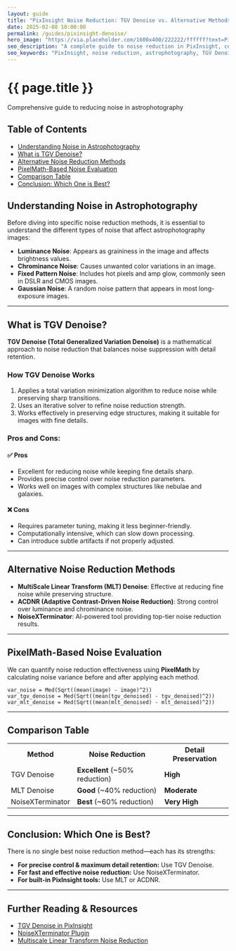 ```yaml
---
layout: guide
title: "PixInsight Noise Reduction: TGV Denoise vs. Alternative Methods – Which One is Best?"
date: 2025-02-08 10:00:00
permalink: /guides/pixinsight-denoise/
hero_image: "https://via.placeholder.com/1600x400/222222/ffffff?text=PixInsight+Noise+Reduction"
seo_description: "A complete guide to noise reduction in PixInsight, comparing TGV Denoise, MultiScale Linear Transform (MLT), ACDNR, and NoiseXTerminator."
seo_keywords: "PixInsight, noise reduction, astrophotography, TGV Denoise, MLT, NoiseXTerminator, ACDNR"
---
```


<!-- HERO IMAGE -->
<div class="guide-hero" style="background-image:url('{{ page.hero_image }}');">
  <div class="hero-overlay"></div>
  <div class="hero-text">
    <h1>{{ page.title }}</h1>
    <p class="guide-subtitle">Comprehensive guide to reducing noise in astrophotography</p>
  </div>
</div>

<!-- TABLE OF CONTENTS -->
<div class="toc-container">
  <h2>Table of Contents</h2>
  <ul>
    <li><a href="#understanding-noise">Understanding Noise in Astrophotography</a></li>
    <li><a href="#tgv-denoise">What is TGV Denoise?</a></li>
    <li><a href="#alternative-methods">Alternative Noise Reduction Methods</a></li>
    <li><a href="#pixelmath-analysis">PixelMath-Based Noise Evaluation</a></li>
    <li><a href="#comparison-table">Comparison Table</a></li>
    <li><a href="#conclusion">Conclusion: Which One is Best?</a></li>
  </ul>
</div>

<!-- INTRODUCTION -->
<section class="guide-section">
<h2 id="understanding-noise">Understanding Noise in Astrophotography</h2>
<p>Before diving into specific noise reduction methods, it is essential to understand the different types of noise that affect astrophotography images:</p>
<ul class="styled-list">
    <li><b>Luminance Noise</b>: Appears as graininess in the image and affects brightness values.</li>
    <li><b>Chrominance Noise</b>: Causes unwanted color variations in an image.</li>
    <li><b>Fixed Pattern Noise</b>: Includes hot pixels and amp glow, commonly seen in DSLR and CMOS images.</li>
    <li><b>Gaussian Noise</b>: A random noise pattern that appears in most long-exposure images.</li>
</ul>
</section>

<hr>

<!-- TGV DENOISE SECTION -->
<section class="guide-section">
<h2 id="tgv-denoise">What is TGV Denoise?</h2>
<p><b>TGV Denoise (Total Generalized Variation Denoise)</b> is a mathematical approach to noise reduction that balances noise suppression with detail retention.</p>

<h3>How TGV Denoise Works</h3>
<ol class="styled-list">
    <li>Applies a total variation minimization algorithm to reduce noise while preserving sharp transitions.</li>
    <li>Uses an iterative solver to refine noise reduction strength.</li>
    <li>Works effectively in preserving edge structures, making it suitable for images with fine details.</li>
</ol>

<h3>Pros and Cons:</h3>
<div class="pros-cons-container">
  <div class="pros">
    <h4>✅ Pros</h4>
    <ul>
      <li>Excellent for reducing noise while keeping fine details sharp.</li>
      <li>Provides precise control over noise reduction parameters.</li>
      <li>Works well on images with complex structures like nebulae and galaxies.</li>
    </ul>
  </div>
  <div class="cons">
    <h4>❌ Cons</h4>
    <ul>
      <li>Requires parameter tuning, making it less beginner-friendly.</li>
      <li>Computationally intensive, which can slow down processing.</li>
      <li>Can introduce subtle artifacts if not properly adjusted.</li>
    </ul>
  </div>
</div>
</section>

<hr>

<!-- ALTERNATIVE NOISE REDUCTION METHODS -->
<section class="guide-section">
<h2 id="alternative-methods">Alternative Noise Reduction Methods</h2>
<ul class="styled-list">
    <li><b>MultiScale Linear Transform (MLT) Denoise</b>: Effective at reducing fine noise while preserving structure.</li>
    <li><b>ACDNR (Adaptive Contrast-Driven Noise Reduction)</b>: Strong control over luminance and chrominance noise.</li>
    <li><b>NoiseXTerminator</b>: AI-powered tool providing top-tier noise reduction results.</li>
</ul>
</section>

<hr>

<!-- PIXELMATH ANALYSIS -->
<section class="guide-section">
<h2 id="pixelmath-analysis">PixelMath-Based Noise Evaluation</h2>
<p>We can quantify noise reduction effectiveness using <b>PixelMath</b> by calculating noise variance before and after applying each method.</p>

<pre class="code-block"><code>var_noise = Med(Sqrt((mean(image) - image)^2))
var_tgv_denoise = Med(Sqrt((mean(tgv_denoised) - tgv_denoised)^2))
var_mlt_denoise = Med(Sqrt((mean(mlt_denoised) - mlt_denoised)^2))
</code></pre>
</section>

<hr>

<!-- COMPARISON TABLE -->
<section class="guide-section">
<h2 id="comparison-table">Comparison Table</h2>
<table class="styled-table">
    <tr>
        <th>Method</th>
        <th>Noise Reduction</th>
        <th>Detail Preservation</th>
    </tr>
    <tr>
        <td>TGV Denoise</td>
        <td><b>Excellent</b> (~50% reduction)</td>
        <td><b>High</b></td>
    </tr>
    <tr>
        <td>MLT Denoise</td>
        <td><b>Good</b> (~40% reduction)</td>
        <td><b>Moderate</b></td>
    </tr>
    <tr>
        <td>NoiseXTerminator</td>
        <td><b>Best</b> (~60% reduction)</td>
        <td><b>Very High</b></td>
    </tr>
</table>
</section>

<hr>

<!-- CONCLUSION -->
<section class="guide-section">
<h2 id="conclusion">Conclusion: Which One is Best?</h2>
<p>There is no single best noise reduction method—each has its strengths:</p>
<ul class="styled-list">
    <li><b>For precise control & maximum detail retention:</b> Use TGV Denoise.</li>
    <li><b>For fast and effective noise reduction:</b> Use NoiseXTerminator.</li>
    <li><b>For built-in PixInsight tools:</b> Use MLT or ACDNR.</li>
</ul>
</section>

<hr>

<!-- ADDITIONAL RESOURCES -->
<section class="guide-section">
<h2>Further Reading & Resources</h2>
<ul class="styled-list">
    <li><a href="https://pixinsight.com/doc/tools/TGVDenoise/TGVDenoise.html">TGV Denoise in PixInsight</a></li>
    <li><a href="https://www.rc-astro.com/resources/NoiseXTerminator/">NoiseXTerminator Plugin</a></li>
    <li><a href="https://pixinsight.com/doc/tools/MultiscaleLinearTransform/MultiscaleLinearTransform.html">Multiscale Linear Transform Noise Reduction</a></li>
</ul>
</section>
